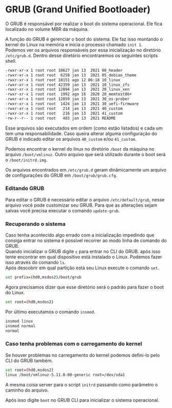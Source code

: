# GRUB (Grand Unified Bootloader)
O GRUB é responsável por realizar o boot do sistema operacional. Ele fica localizado no volume MBR da máquina.  
  
A função do GRUB é gerenciar o boot do sistema. Ele faz isso montando o kernel do Linux na memória e inicia o processo chamado `init 1`.  
Podemos ver os arquivos responsáveis por essa inicialização no diretório `/etc/grub.d`. Dentro desse diretório encontraremos os seguintes scripts shell.  
```bash
-rwxr-xr-x 1 root root 10627 jan 13  2021 00_header
-rwxr-xr-x 1 root root  6258 jan 13  2021 05_debian_theme
-rwxr-xr-x 1 root root 18151 ago 12 06:18 10_linux
-rwxr-xr-x 1 root root 42359 jan 13  2021 10_linux_zfs
-rwxr-xr-x 1 root root 12894 jan 13  2021 20_linux_xen
-rwxr-xr-x 1 root root  1992 ago 18  2020 20_memtest86+
-rwxr-xr-x 1 root root 12059 jan 13  2021 30_os-prober
-rwxr-xr-x 1 root root  1424 jan 13  2021 30_uefi-firmware
-rwxr-xr-x 1 root root   214 jan 13  2021 40_custom
-rwxr-xr-x 1 root root   216 jan 13  2021 41_custom
-rw-r--r-- 1 root root   483 jan 13  2021 README
```  
Esse arquivos são executados em ordem (como estão listados) e cada um tem uma responsabilidade. Caso queira alterar alguma configuração do GRUB é indicado editar os arquivos `40_custom` e/ou `41_custom`.  
  
Podemos encontrar o kernel do linux no diretório `/boot` da máquina no arquivo `/boot/vmlinuz`. Outro arquivo que será utilizado durante o boot será o `/boot/initrd.img`.  
  
Os arquivos encontrados em `/etc/grub.d` geram dinâmicamente um arquivo de configurações do GRUB em `/boot/grub/grub.cfg`.  

### Editando GRUB
Para editar o GRUB é necessário editar o arquivo `/etc/default/grub`, nesse arquivo você pode customizar seu GRUB. Para que as alterações sejam salvas você precisa executar o comando `update-grub`.  
  
### Recuperando o sistema
Caso tenha acontecido algo errado com a inicialização impedindo que consiga entrar no sistema é possível recorrer ao modo linha de comando do GRUB.  
Quando inicializar o GRUB digite `c` para entrar no CLI do GRUB. após isso tente encontrar em qual dispositivo está instalado o Linux. Podemos fazer isso através do comando `ls`.  
Após descobrir em qual partição está seu Linux execute o comando `set`.  
```sh
set prefix=(hd0,msdos2)/boot/grub
```  
Agora precisamos dizer que esse diretório será o padrão para fazer o boot do Linux.  
```sh
set root=(hd0,msdos2)
```  
  
Por último executamos o comando `insmod`.  
```sh
insmod linux
insmod normal
normal
```  
  
### Caso tenha problemas com o carregamento do kernel
Se houver problemas no carregamento do kernel podemos defini-lo pelo CLI do GRUB também.  
```sh
set root=(hd0,msdos2)
linux /boot/vmlinuz-5.11.0-00-generic root=/dev/sda1
```  
A mesma coisa server para o script `initrd` passando como parâmetro o caminho do arquivo.  
  
Após isso digite `boot` no GRUB CLI para inicializar o sistema operacional.  